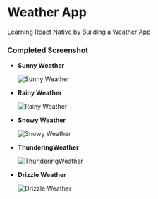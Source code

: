 # Weather App

Learning React Native by Building a Weather App

### Completed Screenshot

- **Sunny Weather**

  ![Sunny Weather](img/sunny.PNG)

- **Rainy Weather**

  ![Rainy Weather](img/rainy.PNG)

- **Snowy Weather**

  ![Snowy Weather](img/snowy.PNG)

- **ThunderingWeather**

  ![ThunderingWeather](img/thundering.PNG)

- **Drizzle Weather**

  ![Drizzle Weather](img/drizzle.PNG)
